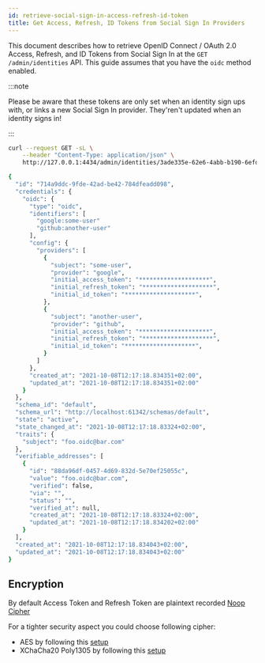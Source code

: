 ```yaml
---
id: retrieve-social-sign-in-access-refresh-id-token
title: Get Access, Refresh, ID Tokens from Social Sign In Providers
---
```


This document describes how to retrieve OpenID Connect / OAuth 2.0 Access, Refresh, and ID Tokens from Social Sign In at the
`GET /admin/identities` API. This guide assumes that you have the `oidc` method enabled.

:::note

Please be aware that these tokens are only set when an identity sign ups with, or links a new Social Sign In provider. They'ren't
updated when an identity signs in!

:::

```sh
curl --request GET -sL \
    --header "Content-Type: application/json" \
    http://127.0.0.1:4434/admin/identities/3ade335e-62e6-4abb-b190-6efd48e077fc?include_credential=oidc

{
  "id": "714a9ddc-9fde-42ad-be42-784dfeadd098",
  "credentials": {
    "oidc": {
      "type": "oidc",
      "identifiers": [
        "google:some-user"
        "github:another-user"
      ],
      "config": {
        "providers": [
          {
            "subject": "some-user",
            "provider": "google",
            "initial_access_token": "********************",
            "initial_refresh_token": "********************",
            "initial_id_token": "********************",
          },
          {
            "subject": "another-user",
            "provider": "github",
            "initial_access_token": "********************",
            "initial_refresh_token": "********************",
            "initial_id_token": "********************",
          }
        ]
      },
      "created_at": "2021-10-08T12:17:18.834351+02:00",
      "updated_at": "2021-10-08T12:17:18.834351+02:00"
    }
  },
  "schema_id": "default",
  "schema_url": "http://localhost:61342/schemas/default",
  "state": "active",
  "state_changed_at": "2021-10-08T12:17:18.83324+02:00",
  "traits": {
    "subject": "foo.oidc@bar.com"
  },
  "verifiable_addresses": [
    {
      "id": "88da96df-0457-4d69-832d-5e70ef25055c",
      "value": "foo.oidc@bar.com",
      "verified": false,
      "via": "",
      "status": "",
      "verified_at": null,
      "created_at": "2021-10-08T12:17:18.83324+02:00",
      "updated_at": "2021-10-08T12:17:18.834202+02:00"
    }
  ],
  "created_at": "2021-10-08T12:17:18.834043+02:00",
  "updated_at": "2021-10-08T12:17:18.834043+02:00"
}
```

## Encryption

By default Access Token and Refresh Token are plaintext recorded [Noop Cipher](setting-up-noop-cipher-parameters.mdx)

For a tighter security aspect you could choose following cipher:

- AES by following this [setup](setting-up-aes-cipher-parameters.mdx)
- XChaCha20 Poly1305 by following this [setup](setting-up-xchacha-cipher-parameters.mdx)
